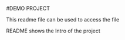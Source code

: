 #DEMO PROJECT

This readme file can be used to access the file

README shows the Intro of the project


